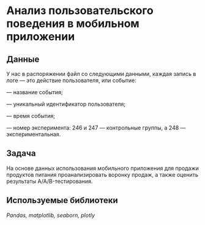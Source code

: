 # Анализ пользовательского поведения в мобильном приложении


## Данные

У нас в распоряжении файл со следующими данными, каждая запись в логе — это действие пользователя, или событие:

— название события;

— уникальный идентификатор пользователя;

— время события;

— номер эксперимента: 246 и 247 — контрольные группы, а 248 — экспериментальная.

## Задача

На основе данных использования мобильного приложения для продажи продуктов питания проанализировать воронку продаж, а также оценить результаты A/A/B-тестирования.

## Используемые библиотеки
*Pandas, matplotlib, seaborn, plotly*


